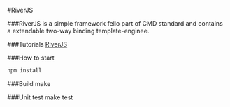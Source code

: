 #RiverJS

###RiverJS is a simple framework fello part of CMD standard and contains a extendable two-way binding template-enginee.

###Tutorials
[RiverJS](besideriver.com/RiverJS)

###How to start

```javascript
npm install
```

###Build
make

###Unit test
make test
